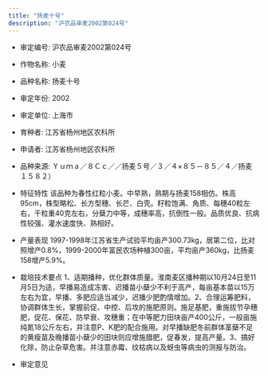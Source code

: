 ```yaml
---
title: "扬麦十号"
description: "沪农品审麦2002第024号"
---
```

* 审定编号:  沪农品审麦2002第024号

*  作物名称:  小麦

*  品种名称:  扬麦十号

*  审定年份:  2002

*  审定单位:  上海市

* 育种者:  江苏省杨州地区农科所

*  申请者:  江苏省杨州地区农科所

*  品种来源:  Ｙｕｍａ／８Ｃｃ／／扬麦５号／３／４×８５－８５／４／扬麦 １５８２）

*  特征特性
该品种为春性红粒小麦。中早熟，熟期与扬麦158相仿。株高95cm，株型略松、长方型穗、长芒、白壳。籽粒饱满、角质、每穗40粒左右，千粒重40克左右，分蘖力中等，成穗率高，抗倒性一般。品质优良、抗病性较强、灌水速度快、熟相好。

*  产量表现
1997-1998年江苏省生产试验平均亩产300.73kg，居第二位，比对照增产0.8%，1999-2000年富民农场种植300亩，平均亩产360kg，比扬麦158增产5.9%。

*  栽培技术要点
1、适期播种，优化群体质量。淮南麦区播种期以10月24日至11月5日为适，早播易造成冻害、迟播苗小蘖少不利于高产，每亩基本苗以15万左右为宜，早播、多肥应适当减少，迟播少肥酌情增加。2、合理运筹肥料，协调群体生长，掌握前促、中控、后攻的施肥原则。施足基肥，重施拔节孕穗肥，促花、保花、防早衰、攻穗重；在中等肥力田块亩产400公斤，一般亩施纯氮18公斤左右，并注意P、K肥的配合施用。对早播缺肥冬前群体茎蘖不足的黄瘦苗及晚播苗小蘖少的田块则应增施腊肥，促春发，提高产量。3、搞好化除，防止杂草危害。并注意赤霉、纹枯病以及蚜虫等病虫的测报与防治。

*  审定意见

